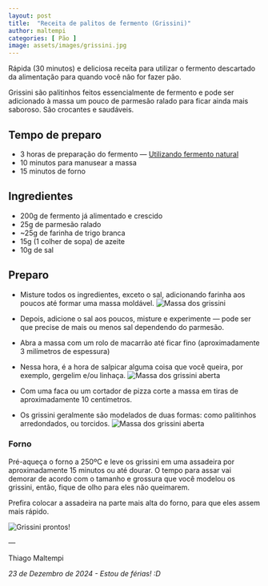 ```yaml
---
layout: post
title:  "Receita de palitos de fermento (Grissini)"
author: maltempi
categories: [ Pão ]
image: assets/images/grissini.jpg
---
```


Rápida (30 minutos) e deliciosa receita para utilizar o fermento descartado da alimentação para quando você não for fazer pão.

Grissini são palitinhos feitos essencialmente de fermento e pode ser adicionado à massa um pouco de parmesão ralado para ficar ainda mais saboroso. São crocantes e saudáveis.

## Tempo de preparo

- 3 horas de preparação do fermento — [Utilizando fermento natural](/blog/fermento/#guia-rápido-alimentar-fermento-natural)
- 10 minutos para manusear a massa
- 15 minutos de forno

## Ingredientes

- 200g de fermento já alimentado e crescido
- 25g de parmesão ralado
- ~25g de farinha de trigo branca
- 15g (1 colher de sopa) de azeite
- 10g de sal

## Preparo

- Misture todos os ingredientes, exceto o sal, adicionando farinha aos poucos até formar uma massa moldável. 
![Massa dos grissini](/blog/assets/images/grissini_massa.jpg)

- Depois, adicione o sal aos poucos, misture e experimente — pode ser que precise de mais ou menos sal dependendo do parmesão.

- Abra a massa com um rolo de macarrão até ficar fino (aproximadamente 3 milímetros de espessura)
- Nessa hora, é a hora de salpicar alguma coisa que você queira, por exemplo, gergelim e/ou linhaça.
![Massa dos grissini aberta](/blog/assets/images/grissini_aberta.jpg)

- Com uma faca ou um cortador de pizza corte a massa em tiras de aproximadamente 10 centímetros.
- Os grissini geralmente são modelados de duas formas: como palitinhos arredondados, ou torcidos.
![Massa dos grissini aberta](/blog/assets/images/grissini_cortados.jpg)

### Forno

Pré-aqueça o forno a 250ºC e leve os grissini em uma assadeira por aproximadamente 15 minutos ou até dourar. O tempo para assar vai demorar de acordo com o tamanho e grossura que você modelou os grissini, então, fique de olho para eles não queimarem.

Prefira colocar a assadeira na parte mais alta do forno, para que eles assem mais rápido.

![Grissini prontos!](/blog/assets/images/grissini.jpg)

— 

Thiago Maltempi

*23 de Dezembro de 2024 - Estou de férias! :D*
